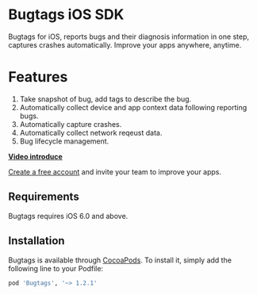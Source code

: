 # Bugtags iOS SDK
Bugtags for iOS, reports bugs and their diagnosis information in one step, captures crashes automatically. Improve your apps anywhere, anytime.

# Features
1. Take snapshot of bug, add tags to describe the bug.
2. Automatically collect device and app context data following reporting bugs.
3. Automatically capture crashes.
4. Automatically collect network reqeust data.
5. Bug lifecycle management. 

__[Video introduce](http://blog.bugtags.com/2015/12/23/bugtags-intro-video/)__

[Create a free account](http://bugtags.com/) and invite your team to improve your apps.

## Requirements

Bugtags requires iOS 6.0 and above.

## Installation

Bugtags is available through [CocoaPods](http://cocoapods.org). To install
it, simply add the following line to your Podfile:

```ruby
pod 'Bugtags', '~> 1.2.1'
```

